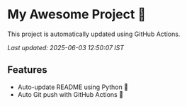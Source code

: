 # My Awesome Project 🚀

This project is automatically updated using GitHub Actions.

_Last updated: 2025-06-03 12:50:07 IST_

## Features
- Auto-update README using Python 🐍
- Auto Git push with GitHub Actions 🤖
